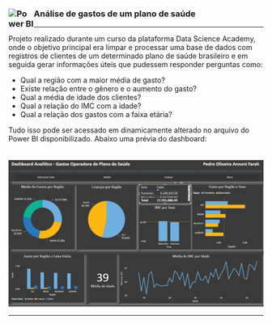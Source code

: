 ### Análise de gastos de um plano de saúde [<img align="left" alt="Power BI" width="50px" src="https://powerbi.microsoft.com/pictures/shared/social/social-default-image.png" />]()
---


Projeto realizado durante um curso da plataforma Data Science Academy, onde o objetivo principal era limpar e processar uma base de dados com registros de clientes de um determinado plano de saúde brasileiro e em seguida gerar informações úteis que pudessem responder perguntas como:

* Qual a região com a maior média de gasto?
* Existe relação entre o gênero e o aumento do gasto?
* Qual a média de idade dos clientes?
* Qual a relação do IMC com a idade?
* Qual a relação dos gastos com a faixa etária?

Tudo isso pode ser acessado em dinamicamente alterado no arquivo do Power BI disponibilizado. Abaixo uma prévia do dashboard:
<br />
<br />
<br />
![alt text](https://github.com/Pedro-Farah/portfolio-datascience/blob/main/plano_saude/Screenshot_1.png)

---







